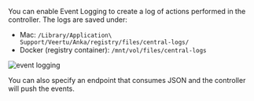 You can enable Event Logging to create a log of actions performed in the controller. The logs are saved under:

- Mac: `/Library/Application\ Support/Veertu/Anka/registry/files/central-logs/`
- Docker (registry container): `/mnt/vol/files/central-logs`

![event logging](/images/using-controller/event-logging.png) 

You can also specify an endpoint that consumes JSON and the controller will push the events.